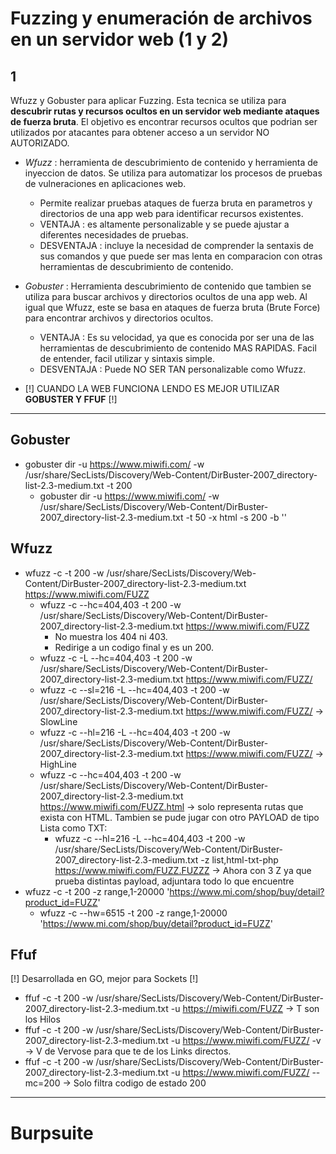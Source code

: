 # Fuzzing y enumeración de archivos en un servidor web (1 y 2)
## 1
Wfuzz y Gobuster para aplicar Fuzzing. Esta tecnica se utiliza para __descubrir rutas y recursos ocultos en un servidor web mediante ataques de fuerza bruta__. El objetivo es encontrar recursos ocultos que podrian ser utilizados por atacantes para obtener acceso a un servidor NO AUTORIZADO.

- _Wfuzz_ : herramienta de descubrimiento de contenido y herramienta de inyeccion de datos. Se utiliza para automatizar los procesos de pruebas de vulneraciones en aplicaciones web.
    - Permite realizar pruebas ataques de fuerza bruta en parametros y directorios de una app web para identificar recursos existentes.
    - VENTAJA : es altamente personalizable y se puede ajustar a diferentes necesidades de pruebas.
    - DESVENTAJA : incluye la necesidad de comprender la sentaxis de sus comandos y que puede ser mas lenta en comparacion con otras herramientas de descubrimiento de contenido.

- _Gobuster_ : Herramienta descubrimiento de contenido que tambien se utiliza para buscar archivos y directorios ocultos de una app web. Al igual que Wfuzz, este se basa en ataques de fuerza bruta (Brute Force) para encontrar archivos y directorios ocultos.
    - VENTAJA : Es su velocidad, ya que es conocida por ser una de las herramientas de descubrimiento de contenido MAS RAPIDAS. Facil de entender, facil utilizar y sintaxis simple.
    - DESVENTAJA : Puede NO SER TAN personalizable como Wfuzz.

- [!] CUANDO LA WEB FUNCIONA LENDO ES MEJOR UTILIZAR __GOBUSTER Y FFUF__ [!]

---
## Gobuster
- gobuster dir -u https://www.miwifi.com/ -w /usr/share/SecLists/Discovery/Web-Content/DirBuster-2007_directory-list-2.3-medium.txt -t 200
    - gobuster dir -u https://www.miwifi.com/ -w /usr/share/SecLists/Discovery/Web-Content/DirBuster-2007_directory-list-2.3-medium.txt -t 50 -x html -s 200 -b ''

## Wfuzz
- wfuzz -c -t 200 -w /usr/share/SecLists/Discovery/Web-Content/DirBuster-2007_directory-list-2.3-medium.txt https://www.miwifi.com/FUZZ
    - wfuzz -c --hc=404,403 -t 200 -w /usr/share/SecLists/Discovery/Web-Content/DirBuster-2007_directory-list-2.3-medium.txt https://www.miwifi.com/FUZZ
        - No muestra los 404 ni 403.
        - Redirige a un codigo final y es un 200.
    -  wfuzz -c -L --hc=404,403 -t 200 -w /usr/share/SecLists/Discovery/Web-Content/DirBuster-2007_directory-list-2.3-medium.txt https://www.miwifi.com/FUZZ/
    -  wfuzz -c  --sl=216 -L --hc=404,403 -t 200 -w /usr/share/SecLists/Discovery/Web-Content/DirBuster-2007_directory-list-2.3-medium.txt https://www.miwifi.com/FUZZ/ -> SlowLine
    - wfuzz -c  --hl=216 -L --hc=404,403 -t 200 -w /usr/share/SecLists/Discovery/Web-Content/DirBuster-2007_directory-list-2.3-medium.txt https://www.miwifi.com/FUZZ/ -> HighLine
    - wfuzz -c --hc=404,403 -t 200 -w /usr/share/SecLists/Discovery/Web-Content/DirBuster-2007_directory-list-2.3-medium.txt https://www.miwifi.com/FUZZ.html -> solo representa rutas que exista con HTML. Tambien se pude jugar con otro PAYLOAD de tipo Lista como TXT:
        - wfuzz -c  --hl=216 -L --hc=404,403 -t 200 -w /usr/share/SecLists/Discovery/Web-Content/DirBuster-2007_directory-list-2.3-medium.txt -z list,html-txt-php https://www.miwifi.com/FUZZ.FUZZZ -> Ahora con 3 Z ya que prueba distintas payload, adjuntara todo lo que encuentre
- wfuzz -c -t 200 -z range,1-20000 'https://www.mi.com/shop/buy/detail?product_id=FUZZ'
    - wfuzz -c --hw=6515 -t 200 -z range,1-20000 'https://www.mi.com/shop/buy/detail?product_id=FUZZ'

## Ffuf
[!] Desarrollada en GO, mejor para Sockets [!]
- ffuf -c -t 200 -w /usr/share/SecLists/Discovery/Web-Content/DirBuster-2007_directory-list-2.3-medium.txt -u https://miwifi.com/FUZZ -> T son los Hilos
- ffuf -c -t 200 -w /usr/share/SecLists/Discovery/Web-Content/DirBuster-2007_directory-list-2.3-medium.txt -u https://www.miwifi.com/FUZZ/ -v -> V de Vervose para que te de los Links directos.
- ffuf -c -t 200 -w /usr/share/SecLists/Discovery/Web-Content/DirBuster-2007_directory-list-2.3-medium.txt -u https://www.miwifi.com/FUZZ/ --mc=200 -> Solo filtra codigo de estado 200
---
# Burpsuite